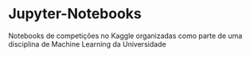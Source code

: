 # Jupyter-Notebooks
Notebooks de competições no Kaggle organizadas como parte de uma disciplina de Machine Learning da Universidade
